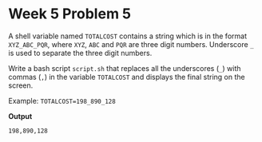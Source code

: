 # Week 5 Problem 5

A shell variable named ` TOTALCOST ` contains a string which is in the format ` XYZ_ABC_PQR `, where ` XYZ `, ` ABC ` and ` PQR ` are three digit numbers. Underscore ` _ ` is used to separate the three digit numbers.

Write a bash script ` script.sh ` that replaces all the underscores (` _ `) with commas (` , `) in the variable ` TOTALCOST ` and displays the final string on the screen.

Example: ` TOTALCOST=198_890_128 `

**Output**

```
198,890,128
```
